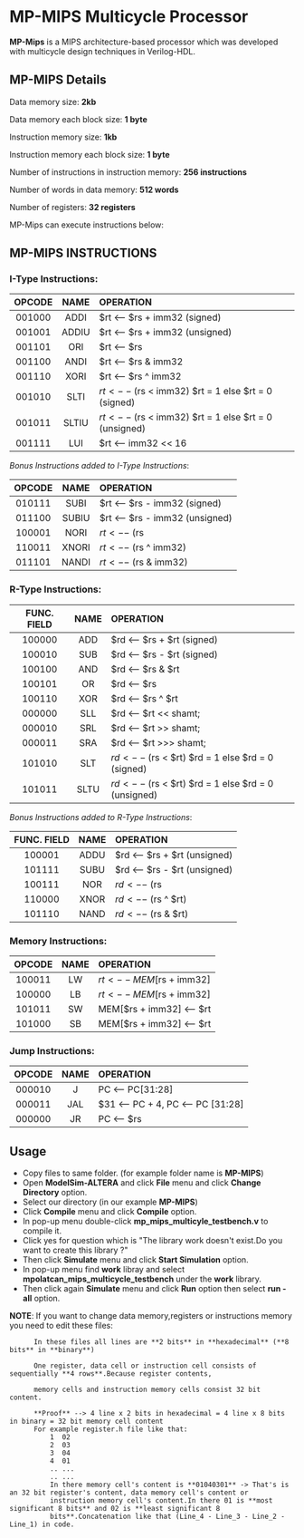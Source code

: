 # MP-MIPS Multicycle Processor

**MP-Mips** is a MIPS architecture-based processor which was developed with multicycle design techniques in Verilog-HDL.

## MP-MIPS Details

Data memory size: **2kb**	

Data memory each block size: **1 byte**		

Instruction memory size: **1kb**			

Instruction memory each block size: **1 byte**			

Number of instructions in instruction memory: **256 instructions** 

Number of words in data memory: **512 words**		

Number of registers: **32 registers**						                       


MP-Mips can execute instructions below:


## MP-MIPS INSTRUCTIONS 

### I-Type Instructions:

| OPCODE	|   NAME	 |                      OPERATION                         |
|:-------:|:--------:|:-------------------------------------------------------|
| 001000	|  ADDI    |   $rt <-- $rs + imm32 (signed)                         |
| 001001	|  ADDIU   |   $rt <-- $rs + imm32 (unsigned)                       |
| 001101	|  ORI     |   $rt <-- $rs | imm32                                  |
| 001100	|  ANDI    |   $rt <-- $rs & imm32                                  |
| 001110	|  XORI    |   $rt <-- $rs ^ imm32                                  |
| 001010	|  SLTI    |   $rt <-- ($rs < imm32) $rt = 1 else $rt = 0 (signed)  |
| 001011	|  SLTIU   |   $rt <-- ($rs < imm32) $rt = 1 else $rt = 0 (unsigned)|
| 001111	|  LUI     |   $rt <-- imm32 << 16                                  |

*Bonus Instructions added to I-Type Instructions*:

| OPCODE	|   NAME	 |                      OPERATION                         |
|:-------:|:--------:|:-------------------------------------------------------|
| 010111  |  SUBI    |   $rt <-- $rs - imm32 (signed)                         |
| 011100	|  SUBIU 	 |   $rt <-- $rs - imm32 (unsigned)                       |
| 100001	|  NORI 	 |   $rt <-- ~($rs | imm32)                               |
| 110011	|  XNORI 	 |   $rt <-- ~($rs ^ imm32)                               |
| 011101	|  NANDI 	 |   $rt <-- ~($rs & imm32)                               |


### R-Type Instructions:

| FUNC. FIELD |	  NAME   |	                      OPERATION                       |
|:-----------:|:--------:|:-------------------------------------------------------|
|   100000    |   ADD    |  $rd <-- $rs + $rt (signed)                            |
|   100010	  |	  SUB 	 |  $rd <-- $rs - $rt (signed)                            |
|   100100	  |	  AND    |  $rd <-- $rs & $rt                                     |
|   100101		|   OR     |  $rd <-- $rs | $rt                                     |
|   100110 		| 	XOR 	 |  $rd <-- $rs ^ $rt                                     |
|   000000		|   SLL 	 |  $rd <-- $rt << shamt;                                 |
|   000010	  |   SRL 	 |  $rd <-- $rt >> shamt;                                 |
|   000011		|   SRA 	 |  $rd <-- $rt >>> shamt;                                |
|   101010		|   SLT 	 |  $rd <-- ($rs < $rt) $rd = 1 else $rd = 0 (signed)     |
|   101011		|   SLTU   |  $rd <-- ($rs < $rt) $rd = 1 else $rd = 0 (unsigned)   |

*Bonus Instructions added to R-Type Instructions*:

| FUNC. FIELD |	  NAME   |	                      OPERATION                       |
|:-----------:|:--------:|:-------------------------------------------------------|
|   100001		|  ADDU 	 |  $rd <-- $rs + $rt (unsigned)                          |
|   101111 		|  SUBU    |  $rd <-- $rs - $rt (unsigned)                          |
|   100111		|  NOR     |  $rd <-- ~($rs | $rt)                                  |
|   110000		|  XNOR 	 |  $rd <-- ~($rs ^ $rt)                                  |
|   101110	  |  NAND    |  $rd <-- ~($rs & $rt)                                  |


### Memory Instructions:

| OPCODE |	 NAME 	|               OPERATION                |
|:------:|:--------:|:---------------------------------------|
| 100011 |   LW  	  |   $rt <-- MEM[$rs + imm32]             |
| 100000 |	 LB 		|   $rt <-- MEM[$rs + imm32]             |
| 101011 |	 SW 		|   MEM[$rs + imm32] <-- $rt             |
| 101000 |	 SB 		|   MEM[$rs + imm32] <-- $rt             |

### Jump Instructions:

| OPCODE | 	 NAME	  |                           OPERATION                           |
|:------:|:--------:|:--------------------------------------------------------------|
| 000010 |		J 		|   PC <-- PC[31:28] | instruction[25:0] << 2                   |
| 000011 |	 	JAL	  |   $31 <-- PC + 4, PC <-- PC [31:28] | instruction[25:0] << 2  |
| 000000 |		JR    |   PC <-- $rs                                                  |

## Usage
* Copy files to same folder. (for example folder name is **MP-MIPS**)
* Open **ModelSim-ALTERA** and click **File** menu and click **Change Directory** option.
* Select our directory (in our example **MP-MIPS**)
* Click **Compile** menu and click **Compile** option.
* In pop-up menu double-click **mp_mips_multicyle_testbench.v** to compile it.
* Click yes for question which is "The library work doesn't exist.Do you want to create this library ?"
* Then click **Simulate** menu and click **Start Simulation** option.
* In pop-up menu find **work** libray and select **mpolatcan_mips_multicycle_testbench** under the **work** library.
* Then click again **Simulate** menu and click **Run** option then select **run -all** option.

**NOTE**: If you want to change data memory,registers or instructions memory you need to edit these files:

          In these files all lines are **2 bits** in **hexadecimal** (**8 bits** in **binary**)
          
          One register, data cell or instruction cell consists of sequentially **4 rows**.Because register contents,
          
          memory cells and instruction memory cells consist 32 bit content.
          
          **Proof** --> 4 line x 2 bits in hexadecimal = 4 line x 8 bits in binary = 32 bit memory cell content
          For example register.h file like that:
              1  02
              2  03
              3  04
              4  01
              .. ...
              .. ...
              In there memory cell's content is **01040301** -> That's is an 32 bit register's content, data memory cell's content or
              instruction memory cell's content.In there 01 is **most significant 8 bits** and 02 is **least significant 8  
              bits**.Concatenation like that (Line_4 - Line_3 - Line_2 - Line_1) in code.
